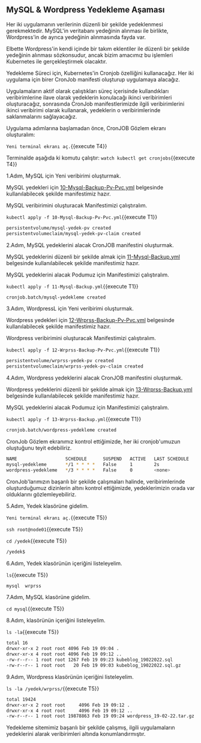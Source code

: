 ## MySQL & Wordpress Yedekleme Aşaması

Her iki uygulamanın verilerinin düzenli bir şekilde yedeklenmesi gerekmektedir. MySQL'in veritabanı yedeğinin alınması ile birlikte, Wordpress'in de ayrıca yedeğinin alınmasında fayda var.

Elbette Wordpress'in kendi içinde bir takım eklentiler ile düzenli bir şekilde yedeğinin alınması sözkonsudur, ancak bizim amacımız bu işlemleri Kubernetes ile gerçekleştirmek olacaktır.

Yedekleme Süreci için, Kubernetes'in Cronjob özelliğini kullanacağız. Her iki uygulama için birer CronJob manifesti oluşturup uygulamaya alacağız.

Uygulamaların aktif olarak çalıştıkları süreç içerisinde kullandıkları veribirimlerine ilave olarak yedeklerin konulacağı ikinci veribirimleri oluşturacağız, sonrasında CronJob manifestlerimizde ilgili veribirimlerini ikinci veribirimi olarak kullanarak, yedeklerin o veribirimlerinde saklanmalarını sağlayacağız.

Uygulama adımlarına başlamadan önce, CronJOB Gözlem ekranı oluşturalım:

`Yeni terminal ekranı aç.`{{execute T4}}

Terminalde aşağıda ki komutu çalıştır:
`watch kubectl get cronjobs`{{execute T4}}

1.Adım, MySQL için Yeni veribirimi oluşturmak.

MySQL yedekleri için [10-Mysql-Backup-Pv-Pvc.yml](./assets/10-Mysql-Backup-Pv-Pvc.yml) belgesinde kullanılabilecek şekilde manifestimiz hazır.

MySQL veribirimini oluşturacak Manifestimizi çalıştıralım.

`kubectl apply -f 10-Mysql-Backup-Pv-Pvc.yml`{{execute T1}}

```bash
persistentvolume/mysql-yedek-pv created
persistentvolumeclaim/mysql-yedek-pv-claim created
```

2.Adım, MySQL yedeklerini alacak CronJOB manifestini oluşturmak.

MySQL yedeklerini düzenli bir şekilde almak için [11-Mysql-Backup.yml](./assets/11-Mysql-Backup.yml) belgesinde kullanılabilecek şekilde manifestimiz hazır.

MySQL yedeklerini alacak Podumuz için Manifestimizi çalıştıralım.

`kubectl apply -f 11-Mysql-Backup.yml`{{execute T1}}

```bash
cronjob.batch/mysql-yedekleme created
```

3.Adım, WordpressL için Yeni veribirimi oluşturmak.

Wordpress yedekleri için [12-Wrprss-Backup-Pv-Pvc.yml](./assets/12-Wrprss-Backup-Pv-Pvc.yml) belgesinde kullanılabilecek şekilde manifestimiz hazır.

Wordpress veribirimini oluşturacak Manifestimizi çalıştıralım.

`kubectl apply -f 12-Wrprss-Backup-Pv-Pvc.yml`{{execute T1}}

```bash
persistentvolume/wrprss-yedek-pv created
persistentvolumeclaim/wrprss-yedek-pv-claim created
```

4.Adım, Wordpress yedeklerini alacak CronJOB manifestini oluşturmak.

Wordpress yedeklerini düzenli bir şekilde almak için [13-Wrprss-Backup.yml](./assets/13-Wrprss-Backup.yml.yml) belgesinde kullanılabilecek şekilde manifestimiz hazır.

MySQL yedeklerini alacak Podumuz için Manifestimizi çalıştıralım.

`kubectl apply -f 13-Wrprss-Backup.yml`{{execute T1}}

```bash
cronjob.batch/wordpress-yedekleme created
```

CronJob Gözlem ekranımız kontrol ettiğimizde, her iki cronjob'umuzun oluştuğunu teyit edebiliriz.

```bash
NAME                  SCHEDULE      SUSPEND   ACTIVE   LAST SCHEDULE   AGE
mysql-yedekleme       */1 * * * *   False     1        2s              5m41s
wordpress-yedekleme   */3 * * * *   False     0        <none>          39s
```

CronJob'larımızın başarılı bir şekilde çalışmaları halinde, veribirimlerinde oluşturduğumuz dizinlerin altını kontrol ettiğimizde, yedeklerimizin orada var olduklarını gözlemleyebiliriz.

5.Adım, Yedek klasörüne gidelim.

`Yeni terminal ekranı aç.`{{execute T5}}

`ssh root@node01`{{execute T5}}

`cd /yedek`{{execute T5}}

```bash
/yedek$
```

6.Adım, Yedek klasörünün içeriğini listeleyelim.

`ls`{{execute T5}}

```bash
mysql  wrprss
```

7.Adım, MySQL klasörüne gidelim.

`cd mysql`{{execute T5}}

8.Adım, klasörünün içeriğini listeleyelim.

`ls -la`{{execute T5}}

```bash
total 16
drwxr-xr-x 2 root root 4096 Feb 19 09:04 .
drwxr-xr-x 4 root root 4096 Feb 19 09:12 ..
-rw-r--r-- 1 root root 1267 Feb 19 09:23 kubeblog_19022022.sql
-rw-r--r-- 1 root root   20 Feb 19 09:03 kubeblog_19022022.sql.gz
```

9.Adım, Wordpress klasörünün içeriğini listeleyelim.

`ls -la /yedek/wrprss/`{{execute T5}}

```bash
total 19424
drwxr-xr-x 2 root root     4096 Feb 19 09:12 .
drwxr-xr-x 4 root root     4096 Feb 19 09:12 ..
-rw-r--r-- 1 root root 19878863 Feb 19 09:24 wordpress_19-02-22.tar.gz
```

Yedekleme sitemimiz başarılı bir şekilde çalışmış, ilgili uygulamaların yedeklerini alarak veribirimleri altında konumlandırmıştır.
